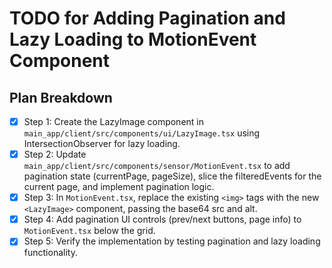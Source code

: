 # TODO for Adding Pagination and Lazy Loading to MotionEvent Component

## Plan Breakdown
- [x] Step 1: Create the LazyImage component in `main_app/client/src/components/ui/LazyImage.tsx` using IntersectionObserver for lazy loading.
- [x] Step 2: Update `main_app/client/src/components/sensor/MotionEvent.tsx` to add pagination state (currentPage, pageSize), slice the filteredEvents for the current page, and implement pagination logic.
- [x] Step 3: In `MotionEvent.tsx`, replace the existing `<img>` tags with the new `<LazyImage>` component, passing the base64 src and alt.
- [x] Step 4: Add pagination UI controls (prev/next buttons, page info) to `MotionEvent.tsx` below the grid.
- [x] Step 5: Verify the implementation by testing pagination and lazy loading functionality.
